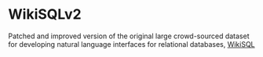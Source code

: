 # WikiSQLv2

Patched and improved version of the original large crowd-sourced dataset for developing natural language interfaces for relational databases, [WikiSQL](https://github.com/salesforce/WikiSQL)
